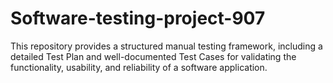 # Software-testing-project-907
This repository provides a structured manual testing framework, including a detailed Test Plan and well-documented Test Cases for validating the functionality, usability, and reliability of a software application.
